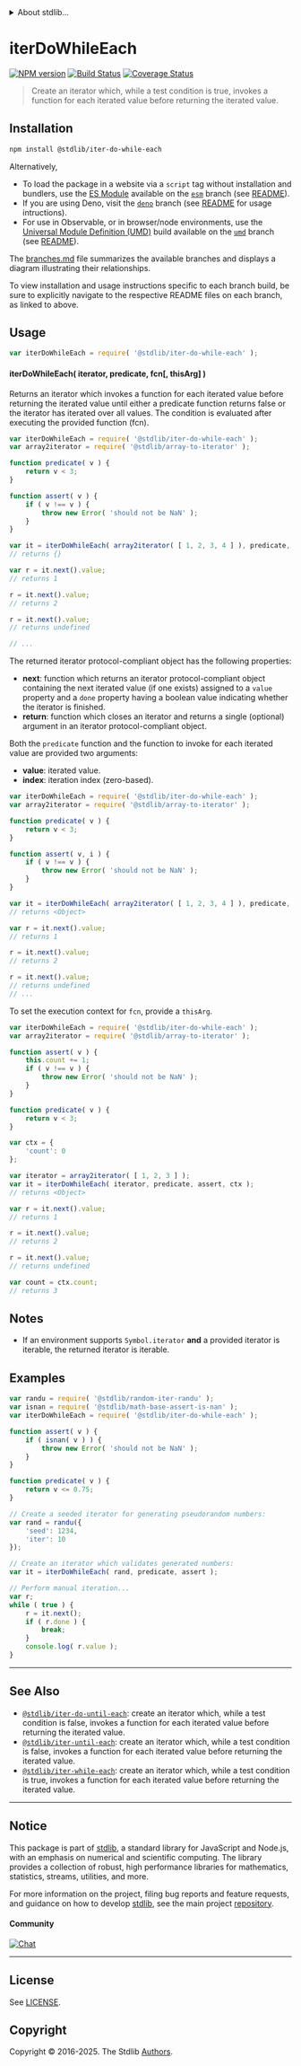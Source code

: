 <!--

@license Apache-2.0

Copyright (c) 2024 The Stdlib Authors.

Licensed under the Apache License, Version 2.0 (the "License");
you may not use this file except in compliance with the License.
You may obtain a copy of the License at

   http://www.apache.org/licenses/LICENSE-2.0

Unless required by applicable law or agreed to in writing, software
distributed under the License is distributed on an "AS IS" BASIS,
WITHOUT WARRANTIES OR CONDITIONS OF ANY KIND, either express or implied.
See the License for the specific language governing permissions and
limitations under the License.

-->


<details>
  <summary>
    About stdlib...
  </summary>
  <p>We believe in a future in which the web is a preferred environment for numerical computation. To help realize this future, we've built stdlib. stdlib is a standard library, with an emphasis on numerical and scientific computation, written in JavaScript (and C) for execution in browsers and in Node.js.</p>
  <p>The library is fully decomposable, being architected in such a way that you can swap out and mix and match APIs and functionality to cater to your exact preferences and use cases.</p>
  <p>When you use stdlib, you can be absolutely certain that you are using the most thorough, rigorous, well-written, studied, documented, tested, measured, and high-quality code out there.</p>
  <p>To join us in bringing numerical computing to the web, get started by checking us out on <a href="https://github.com/stdlib-js/stdlib">GitHub</a>, and please consider <a href="https://opencollective.com/stdlib">financially supporting stdlib</a>. We greatly appreciate your continued support!</p>
</details>

# iterDoWhileEach

[![NPM version][npm-image]][npm-url] [![Build Status][test-image]][test-url] [![Coverage Status][coverage-image]][coverage-url] <!-- [![dependencies][dependencies-image]][dependencies-url] -->

> Create an iterator which, while a test condition is true, invokes a function for each iterated value before returning the iterated value.

<!-- Section to include introductory text. Make sure to keep an empty line after the intro `section` element and another before the `/section` close. -->

<section class="intro">

</section>

<!-- /.intro -->

<!-- Package usage documentation. -->

<section class="installation">

## Installation

```bash
npm install @stdlib/iter-do-while-each
```

Alternatively,

-   To load the package in a website via a `script` tag without installation and bundlers, use the [ES Module][es-module] available on the [`esm`][esm-url] branch (see [README][esm-readme]).
-   If you are using Deno, visit the [`deno`][deno-url] branch (see [README][deno-readme] for usage intructions).
-   For use in Observable, or in browser/node environments, use the [Universal Module Definition (UMD)][umd] build available on the [`umd`][umd-url] branch (see [README][umd-readme]).

The [branches.md][branches-url] file summarizes the available branches and displays a diagram illustrating their relationships.

To view installation and usage instructions specific to each branch build, be sure to explicitly navigate to the respective README files on each branch, as linked to above.

</section>

<section class="usage">

## Usage

```javascript
var iterDoWhileEach = require( '@stdlib/iter-do-while-each' );
```

#### iterDoWhileEach( iterator, predicate, fcn\[, thisArg] )

Returns an iterator which invokes a function for each iterated value before returning the iterated value until either a predicate function returns false or the iterator has iterated over all values. The condition is evaluated after executing the provided function (fcn).

```javascript
var iterDoWhileEach = require( '@stdlib/iter-do-while-each' );
var array2iterator = require( '@stdlib/array-to-iterator' );

function predicate( v ) {
    return v < 3;
}

function assert( v ) {
    if ( v !== v ) {
        throw new Error( 'should not be NaN' );
    }
}

var it = iterDoWhileEach( array2iterator( [ 1, 2, 3, 4 ] ), predicate, assert );
// returns {}

var r = it.next().value;
// returns 1

r = it.next().value;
// returns 2

r = it.next().value;
// returns undefined

// ...
```

The returned iterator protocol-compliant object has the following properties:

-   **next**: function which returns an iterator protocol-compliant object containing the next iterated value (if one exists) assigned to a `value` property and a `done` property having a boolean value indicating whether the iterator is finished.
-   **return**: function which closes an iterator and returns a single (optional) argument in an iterator protocol-compliant object.

Both the `predicate` function and the function to invoke for each iterated value are provided two arguments:

-   **value**: iterated value.
-   **index**: iteration index (zero-based).

```javascript
var iterDoWhileEach = require( '@stdlib/iter-do-while-each' );
var array2iterator = require( '@stdlib/array-to-iterator' );

function predicate( v ) {
    return v < 3;
}

function assert( v, i ) {
    if ( v !== v ) {
        throw new Error( 'should not be NaN' );
    }
}

var it = iterDoWhileEach( array2iterator( [ 1, 2, 3, 4 ] ), predicate, assert );
// returns <Object>

var r = it.next().value;
// returns 1

r = it.next().value;
// returns 2

r = it.next().value;
// returns undefined
// ...
```

To set the execution context for `fcn`, provide a `thisArg`.

<!-- eslint-disable no-invalid-this -->

```javascript
var iterDoWhileEach = require( '@stdlib/iter-do-while-each' );
var array2iterator = require( '@stdlib/array-to-iterator' );

function assert( v ) {
    this.count += 1;
    if ( v !== v ) {
        throw new Error( 'should not be NaN' );
    }
}

function predicate( v ) {
    return v < 3;
}

var ctx = {
    'count': 0
};

var iterator = array2iterator( [ 1, 2, 3 ] );
var it = iterDoWhileEach( iterator, predicate, assert, ctx );
// returns <Object>

var r = it.next().value;
// returns 1

r = it.next().value;
// returns 2

r = it.next().value;
// returns undefined

var count = ctx.count;
// returns 3
```

</section>

<!-- /.usage -->

<!-- Package usage notes. Make sure to keep an empty line after the `section` element and another before the `/section` close. -->

<section class="notes">

## Notes

-   If an environment supports `Symbol.iterator` **and** a provided iterator is iterable, the returned iterator is iterable.

</section>

<!-- /.notes -->

<!-- Package usage examples. -->

<section class="examples">

## Examples

<!-- eslint no-undef: "error" -->

```javascript
var randu = require( '@stdlib/random-iter-randu' );
var isnan = require( '@stdlib/math-base-assert-is-nan' );
var iterDoWhileEach = require( '@stdlib/iter-do-while-each' );

function assert( v ) {
    if ( isnan( v ) ) {
        throw new Error( 'should not be NaN' );
    }
}

function predicate( v ) {
    return v <= 0.75;
}

// Create a seeded iterator for generating pseudorandom numbers:
var rand = randu({
    'seed': 1234,
    'iter': 10
});

// Create an iterator which validates generated numbers:
var it = iterDoWhileEach( rand, predicate, assert );

// Perform manual iteration...
var r;
while ( true ) {
    r = it.next();
    if ( r.done ) {
        break;
    }
    console.log( r.value );
}
```

</section>

<!-- /.examples -->

<!-- Section to include cited references. If references are included, add a horizontal rule *before* the section. Make sure to keep an empty line after the `section` element and another before the `/section` close. -->

<section class="references">

</section>

<!-- /.references -->

<!-- Section for related `stdlib` packages. Do not manually edit this section, as it is automatically populated. -->

<section class="related">

* * *

## See Also

-   <span class="package-name">[`@stdlib/iter-do-until-each`][@stdlib/iter/do-until-each]</span><span class="delimiter">: </span><span class="description">create an iterator which, while a test condition is false, invokes a function for each iterated value before returning the iterated value.</span>
-   <span class="package-name">[`@stdlib/iter-until-each`][@stdlib/iter/until-each]</span><span class="delimiter">: </span><span class="description">create an iterator which, while a test condition is false, invokes a function for each iterated value before returning the iterated value.</span>
-   <span class="package-name">[`@stdlib/iter-while-each`][@stdlib/iter/while-each]</span><span class="delimiter">: </span><span class="description">create an iterator which, while a test condition is true, invokes a function for each iterated value before returning the iterated value.</span>

</section>

<!-- /.related -->

<!-- Section for all links. Make sure to keep an empty line after the `section` element and another before the `/section` close. -->


<section class="main-repo" >

* * *

## Notice

This package is part of [stdlib][stdlib], a standard library for JavaScript and Node.js, with an emphasis on numerical and scientific computing. The library provides a collection of robust, high performance libraries for mathematics, statistics, streams, utilities, and more.

For more information on the project, filing bug reports and feature requests, and guidance on how to develop [stdlib][stdlib], see the main project [repository][stdlib].

#### Community

[![Chat][chat-image]][chat-url]

---

## License

See [LICENSE][stdlib-license].


## Copyright

Copyright &copy; 2016-2025. The Stdlib [Authors][stdlib-authors].

</section>

<!-- /.stdlib -->

<!-- Section for all links. Make sure to keep an empty line after the `section` element and another before the `/section` close. -->

<section class="links">

[npm-image]: http://img.shields.io/npm/v/@stdlib/iter-do-while-each.svg
[npm-url]: https://npmjs.org/package/@stdlib/iter-do-while-each

[test-image]: https://github.com/stdlib-js/iter-do-while-each/actions/workflows/test.yml/badge.svg?branch=main
[test-url]: https://github.com/stdlib-js/iter-do-while-each/actions/workflows/test.yml?query=branch:main

[coverage-image]: https://img.shields.io/codecov/c/github/stdlib-js/iter-do-while-each/main.svg
[coverage-url]: https://codecov.io/github/stdlib-js/iter-do-while-each?branch=main

<!--

[dependencies-image]: https://img.shields.io/david/stdlib-js/iter-do-while-each.svg
[dependencies-url]: https://david-dm.org/stdlib-js/iter-do-while-each/main

-->

[chat-image]: https://img.shields.io/gitter/room/stdlib-js/stdlib.svg
[chat-url]: https://app.gitter.im/#/room/#stdlib-js_stdlib:gitter.im

[stdlib]: https://github.com/stdlib-js/stdlib

[stdlib-authors]: https://github.com/stdlib-js/stdlib/graphs/contributors

[umd]: https://github.com/umdjs/umd
[es-module]: https://developer.mozilla.org/en-US/docs/Web/JavaScript/Guide/Modules

[deno-url]: https://github.com/stdlib-js/iter-do-while-each/tree/deno
[deno-readme]: https://github.com/stdlib-js/iter-do-while-each/blob/deno/README.md
[umd-url]: https://github.com/stdlib-js/iter-do-while-each/tree/umd
[umd-readme]: https://github.com/stdlib-js/iter-do-while-each/blob/umd/README.md
[esm-url]: https://github.com/stdlib-js/iter-do-while-each/tree/esm
[esm-readme]: https://github.com/stdlib-js/iter-do-while-each/blob/esm/README.md
[branches-url]: https://github.com/stdlib-js/iter-do-while-each/blob/main/branches.md

[stdlib-license]: https://raw.githubusercontent.com/stdlib-js/iter-do-while-each/main/LICENSE

<!-- <related-links> -->

[@stdlib/iter/do-until-each]: https://github.com/stdlib-js/iter-do-until-each

[@stdlib/iter/until-each]: https://github.com/stdlib-js/iter-until-each

[@stdlib/iter/while-each]: https://github.com/stdlib-js/iter-while-each

<!-- </related-links> -->

</section>

<!-- /.links -->
